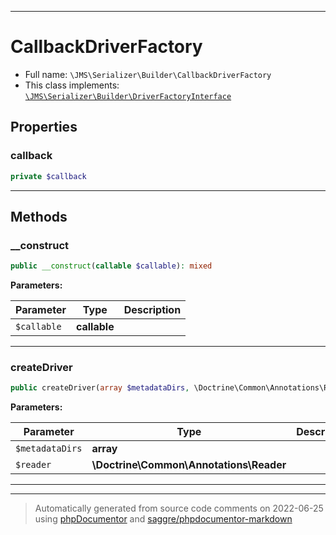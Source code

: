 ***

# CallbackDriverFactory





* Full name: `\JMS\Serializer\Builder\CallbackDriverFactory`
* This class implements:
[`\JMS\Serializer\Builder\DriverFactoryInterface`](./DriverFactoryInterface.md)



## Properties


### callback



```php
private $callback
```






***

## Methods


### __construct



```php
public __construct(callable $callable): mixed
```








**Parameters:**

| Parameter | Type | Description |
|-----------|------|-------------|
| `$callable` | **callable** |  |




***

### createDriver



```php
public createDriver(array $metadataDirs, \Doctrine\Common\Annotations\Reader $reader): \Metadata\Driver\DriverInterface
```








**Parameters:**

| Parameter | Type | Description |
|-----------|------|-------------|
| `$metadataDirs` | **array** |  |
| `$reader` | **\Doctrine\Common\Annotations\Reader** |  |




***


***
> Automatically generated from source code comments on 2022-06-25 using [phpDocumentor](http://www.phpdoc.org/) and [saggre/phpdocumentor-markdown](https://github.com/Saggre/phpDocumentor-markdown)
